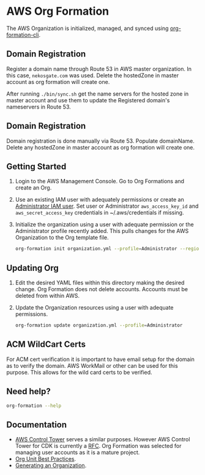 # AWS Org Formation

The AWS Organization is initialized, managed, and synced using
[org-formation-cli](https://github.com/org-formation/org-formation-cli).

## Domain Registration

Register a domain name through Route 53 in AWS master organization. In this
case, `nekosgate.com` was used. Delete the hostedZone in master account as org
formation will create one.

After running `./bin/sync.sh` get the name servers for the hosted zone in master
account and use them to update the Registered domain's nameservers in Route 53.

## Domain Registration

Domain registration is done manually via Route 53. Populate domainName. Delete
any hostedZone in master account as org formation will create one.

## Getting Started

1. Login to the AWS Management Console. Go to Org Formations and create an Org.

2. Use an existing IAM user with adequately permissions or create an
   [Administrator IAM user](https://docs.aws.amazon.com/mediapackage/latest/ug/setting-up-create-iam-user.html).
   Set user or Administrator `aws_access_key_id` and `aws_secret_access_key`
   credentials in ~/.aws/credentials if missing.

3. Initialize the organization using a user with adequate permission or the
   Administrator profile recently added. This pulls changes for the AWS
   Organization to the Org template file.

   ```bash
   org-formation init organization.yml --profile=Administrator --region us-east-2
   ```

## Updating Org

1. Edit the desired YAML files within this directory making the desired change.
   Org Formation does not delete accounts. Accounts must be deleted from within
   AWS.

2. Update the Organization resources using a user with adequate permissions.

   ```bash
   org-formation update organization.yml --profile=Administrator
   ```

## ACM WildCart Certs

For ACM cert verification it is important to have email setup for the domain as
to verify the domain. AWS WorkMail or other can be used for this purpose. This
allows for the wild card certs to be verified.

## Need help?

```bash
org-formation --help
```

## Documentation

- [AWS Control Tower](https://aws.amazon.com/controltower/) serves a similar
  purposes. However AWS Control Tower for CDK is currently a
  [RFC](https://github.com/aws/aws-cdk-rfcs/issues/81). Org Formation was
  selected for managing user accounts as it is a mature project.
- [Org Unit Best Practices](https://aws.amazon.com/blogs/mt/best-practices-for-organizational-units-with-aws-organizations/?org_product_rc_OUBlog).
- [Generating an Organization](https://github.com/org-formation/org-formation-cli/blob/master/docs/articles/org-formation.md#generating-an-organizationyml-file).
